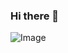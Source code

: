 ### Hi there 👋

<!--
**abhishek-parashar/abhishek-parashar** is a ✨ _special_ ✨ repository because its `README.md` (this file) appears on your GitHub profile.

Here are some ideas to get you started:

- 🔭 I’m currently working on ...
- 🌱 I’m currently learning ...
- 👯 I’m looking to collaborate on ...
- 🤔 I’m looking for help with ...
- 💬 Ask me about ...
- 📫 How to reach me: ...
- 😄 Pronouns: ...
- ⚡ Fun fact: ...
-->
![Image](https://drive.google.com/file/d/1RCaJA6SWA6NwLUAIuADmwpKSxmpPVrvx/view?usp=sharing)

